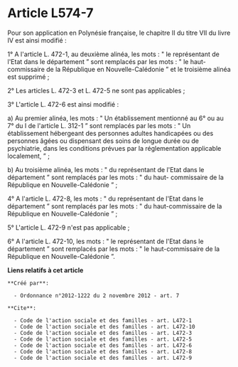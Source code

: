 # Article L574-7

Pour son application en Polynésie française, le chapitre II du titre VII du livre IV est ainsi modifié : 

1° A l'article L. 472-1, au deuxième alinéa, les mots : " le représentant de l'Etat dans le département ” sont remplacés par
les mots : " le haut-commissaire de la République en Nouvelle-Calédonie ” et le troisième alinéa est supprimé ; 

2° Les articles L. 472-3 et L. 472-5 ne sont pas applicables ; 

3° L'article L. 472-6 est ainsi modifié : 

a) Au premier alinéa, les mots : " Un établissement mentionné au 6° ou au 7° du I de l'article L. 312-1 ” sont remplacés par
les mots : " Un établissement hébergeant des personnes adultes handicapées ou des personnes âgées ou dispensant des soins de
longue durée ou de psychiatrie, dans les conditions prévues par la réglementation applicable localement, ” ; 

b) Au troisième alinéa, les mots : " du représentant de l'Etat dans le département ” sont remplacés par les mots : " du haut-
commissaire de la République en Nouvelle-Calédonie ” ; 

4° A l'article L. 472-8, les mots : " du représentant de l'Etat dans le département ” sont remplacés par les mots : " du
haut-commissaire de la République en Nouvelle-Calédonie ” ; 

5° L'article L. 472-9 n'est pas applicable ; 

6° A l'article L. 472-10, les mots : " le représentant de l'Etat dans le département ” sont remplacés par les mots : " le
haut-commissaire de la République en Nouvelle-Calédonie ”.

**Liens relatifs à cet article**

	**Créé par**:

	  - Ordonnance n°2012-1222 du 2 novembre 2012 - art. 7

	**Cite**:

	  - Code de l'action sociale et des familles - art. L472-1
	  - Code de l'action sociale et des familles - art. L472-10
	  - Code de l'action sociale et des familles - art. L472-3
	  - Code de l'action sociale et des familles - art. L472-5
	  - Code de l'action sociale et des familles - art. L472-6
	  - Code de l'action sociale et des familles - art. L472-8
	  - Code de l'action sociale et des familles - art. L472-9

